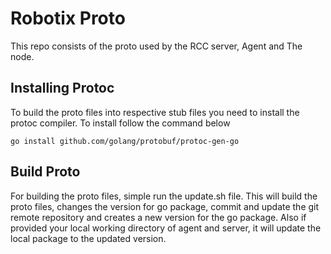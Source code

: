 # Robotix Proto

This repo consists of the proto used by the RCC server, Agent and The node.

## Installing Protoc

To build the proto files into respective stub files you need to install the protoc compiler. To install follow the command below

    go install github.com/golang/protobuf/protoc-gen-go

## Build Proto

For building the proto files, simple run the update.sh file. This will build the proto files, changes the version for go package, commit and update the git remote repository and creates a new version for the go package. Also if provided your local working directory of agent and server, it will update the local package to the updated version.
